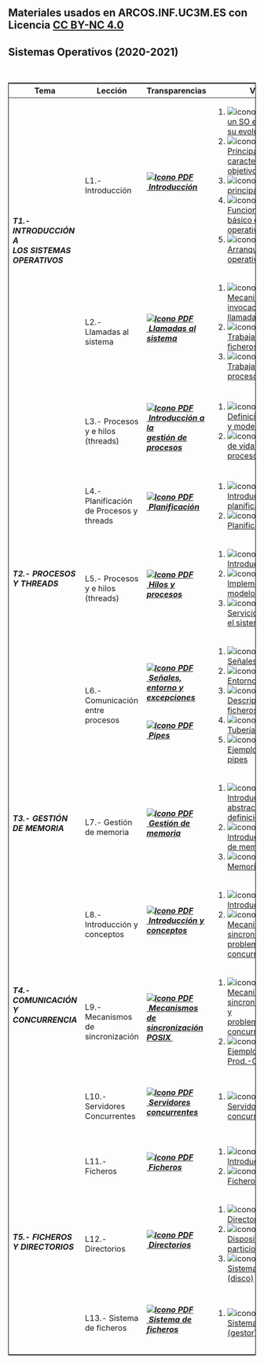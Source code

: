 ## Materiales usados en ARCOS.INF.UC3M.ES con Licencia [CC BY-NC 4.0](http://creativecommons.org/licenses/by-nc/4.0/) 

## Sistemas Operativos (2020-2021)

<html>
<br>
<div class="table-responsive">
<table class="table table-bordered table-sm table-hover"
       style="border-collapse: collapse; border: 1px solid black;">
 <thead>
<!--- BC -->
 <tr>
 <th>Tema</th>
 <th>Lección</th>
 <th>Transparencias</th>
 <th>Videos</th>
 </tr>
 </thead>
 <tbody>
<!--- B2 -->
<tr>
 <td rowspan="2" class="align-middle"><h6 class="my-2" style="transform(rotate(270deg));"><b>T1.- INTRODUCCIÓN A <br>LOS SISTEMAS OPERATIVOS</b></h6></td>
 <td class="align-middle">L1.- Introducción</td>
 <td class="align-middle"><h6 class="my-0"><b><a href="https://acaldero.github.io/slides/GII_Sistemas_Operativos/clase_w2-introduccion.pdf"><img src="https://aulaglobal.uc3m.es/theme/image.php/boost/core/1614226998/f/pdf-24" class="iconlarge activityicon" alt="Icono PDF" role="presentation">&nbsp;<u>Introducción</u></a></b></h6></td>
  <td class="align-middle">
 <ol>
<li><img src="https://aulaglobal.uc3m.es/theme/image.php/boost/url/1615523185/icon" class="iconlarge activityicon" alt="icono enlace" role="presentation">
       <a href="http://www.youtube.com/watch?embed=no&amp;v=inmX-vTr_Z8&amp;feature=related" target="_blank">Qué es un SO e introducción a su evolución</a></li>
<li><img src="https://aulaglobal.uc3m.es/theme/image.php/boost/url/1615523185/icon" class="iconlarge activityicon" alt="icono enlace" role="presentation">
       <a href="http://www.youtube.com/watch?embed=no&amp;v=01QdkF0HlqE&amp;feature=related" target="_blank">Principales características y objetivos</a></li>
<li><img src="https://aulaglobal.uc3m.es/theme/image.php/boost/url/1615523185/icon" class="iconlarge activityicon" alt="icono enlace" role="presentation">
       <a href="http://www.youtube.com/watch?embed=no&amp;v=LsVusDL5Kiw&amp;feature=related" target="_blank">Tareas principales del SO</a></li>
<li><img src="https://aulaglobal.uc3m.es/theme/image.php/boost/url/1615523185/icon" class="iconlarge activityicon" alt="icono enlace" role="presentation">
       <a href="http://www.youtube.com/watch?embed=no&amp;v=vGR4pbL7hv0&amp;feature=related" target="_blank">Funcionamiento básico del sistema operativo</a></li>
<li><img src="https://aulaglobal.uc3m.es/theme/image.php/boost/url/1615523185/icon" class="iconlarge activityicon" alt="icono enlace" role="presentation">
       <a href="http://www.youtube.com/watch?embed=no&amp;v=f8XmDLx_gqE&amp;feature=related" target="_blank">Arranque del sistema operativo</a></li>
</ol>
  </td>
 </tr>
 <tr>
 <td class="align-middle">L2.- Llamadas al sistema</td>
 <td class="align-middle"><h6 class="my-0"><b><a href="https://acaldero.github.io/slides/GII_Sistemas_Operativos/clase_w3-serviciosdelso.pdf"><img src="https://aulaglobal.uc3m.es/theme/image.php/boost/core/1614226998/f/pdf-24" class="iconlarge activityicon" alt="Icono PDF" role="presentation">&nbsp;<u>Llamadas al sistema</u> <br></a></b></h6></td>
 <td class="align-middle">
 <ol>
<li><img src="https://aulaglobal.uc3m.es/theme/image.php/boost/url/1615523185/icon" class="iconlarge activityicon" alt="icono enlace" role="presentation">
       <a href="http://www.youtube.com/watch?embed=no&amp;v=Y7cSl5W8RGY&amp;feature=related" target="_blank">Mecanismo de invocación de una llamada al sistema</a></li>
<li><img src="https://aulaglobal.uc3m.es/theme/image.php/boost/url/1615523185/icon" class="iconlarge activityicon" alt="icono enlace" role="presentation">
       <a href="http://www.youtube.com/watch?embed=no&amp;v=lS1MtuXaKUI&amp;feature=related" target="_blank">Trabajando con ficheros y directorios</a></li>
<li><img src="https://aulaglobal.uc3m.es/theme/image.php/boost/url/1615523185/icon" class="iconlarge activityicon" alt="icono enlace" role="presentation">
       <a href="http://www.youtube.com/watch?embed=no&amp;v=xiTzcWiJcOM&amp;feature=related" target="_blank">Trabajando con procesos</a></li>
</ol>
</td>
 </tr>
<!--- B2 -->
<tr class="m-2 p-2">
 <td rowspan="4" class="align-middle"> <h6 class="my-2"><b>T2.- PROCESOS Y THREADS</b></h6> </td>
 <td class="align-middle">L3.- Procesos y e hilos (threads)</td>
 <td class="align-middle"><h6 class="my-0"><b><a href="https://acaldero.github.io/slides/GII_Sistemas_Operativos/clase_w4-procesos.pdf"><img src="https://aulaglobal.uc3m.es/theme/image.php/boost/core/1614226998/f/pdf-24" class="iconlarge activityicon" alt="Icono PDF" role="presentation">&nbsp;<u>Introducción a la <br>gestión de procesos</u></a></b> <br></h6></td>
 <td>
 <ol>
<li><img src="https://aulaglobal.uc3m.es/theme/image.php/boost/url/1615523185/icon" class="iconlarge activityicon" alt="icono enlace" role="presentation">
       <a href="http://www.youtube.com/watch?embed=no&amp;v=2u4T_dclx58&amp;feature=related" target="_blank">Definición de proceso y modelo usado </a></li>
<li><img src="https://aulaglobal.uc3m.es/theme/image.php/boost/url/1615523185/icon" class="iconlarge activityicon" alt="icono enlace" role="presentation">
       <a href="http://www.youtube.com/watch?embed=no&amp;v=yt6B38gDEwQ&amp;feature=related" target="_blank">Ciclo de vida: estados del proceso </a></li>
</ol>
</td>
 </tr>
 <tr>
 <td class="align-middle">L4.- Planificación de Procesos y threads</td>
 <td class="align-middle">
<h6 class="my-0"><b><a href="https://acaldero.github.io/slides/GII_Sistemas_Operativos/clase_w5-planificacion.pdf"><img src="https://aulaglobal.uc3m.es/theme/image.php/boost/core/1614226998/f/pdf-24" class="iconlarge activityicon" alt="Icono PDF" role="presentation">&nbsp;<u>Planificación</u></a></b> <br></h6>
</td>
 <td class="align-middle">
 <ol>
<li><img src="https://aulaglobal.uc3m.es/theme/image.php/boost/url/1615523185/icon" class="iconlarge activityicon" alt="icono enlace" role="presentation">
       <a href="http://www.youtube.com/watch?embed=no&amp;v=VK7l4VXlJss&amp;feature=related" target="_blank">Introducción a planificación</a></li>
<li><img src="https://aulaglobal.uc3m.es/theme/image.php/boost/url/1615523185/icon" class="iconlarge activityicon" alt="icono enlace" role="presentation">
       <a href="http://www.youtube.com/watch?embed=no&amp;v=jeENw9W2qs8&amp;feature=related" target="_blank">Planificación<br></a></li>
</ol>
</td>
 </tr>
 <tr>
 <td class="align-middle">L5.- Procesos y e hilos (threads)</td>
 <td class="align-middle"><h6 class="my-0"><b><a href="https://acaldero.github.io/slides/GII_Sistemas_Operativos/clase_w6-hilos.pdf"><img src="https://aulaglobal.uc3m.es/theme/image.php/boost/core/1614226998/f/pdf-24" class="iconlarge activityicon" alt="Icono PDF" role="presentation">&nbsp;<u>Hilos y procesos</u></a></b> <br></h6></td>
 <td class="align-middle">
 <ol>
<li><img src="https://aulaglobal.uc3m.es/theme/image.php/boost/url/1615523185/icon" class="iconlarge activityicon wepsim" alt="icono enlace" role="presentation">
       <a href="http://www.youtube.com/watch?embed=no&amp;v=n5qrEotEWfI&amp;feature=related" target="_blank">Introducción a hilos </a></li>
<li><img src="https://aulaglobal.uc3m.es/theme/image.php/boost/url/1615523185/icon" class="iconlarge activityicon wepsim" alt="icono enlace" role="presentation">
       <a href="http://www.youtube.com/watch?embed=no&amp;v=LXCeBZ4Cepg&amp;feature=related" target="_blank">Implementaciones y modelo de hilos </a></li>
<li><img src="https://aulaglobal.uc3m.es/theme/image.php/boost/url/1615523185/icon" class="iconlarge activityicon wepsim" alt="icono enlace" role="presentation">
       <a href="http://www.youtube.com/watch?embed=no&amp;v=akf9UG7Z5Go&amp;feature=related" target="_blank">Servicios de hilos en el sistema operativo</a></li> 
</ol>
</td>
 </tr>
 <tr>
 <td class="align-middle">L6.- Comunicación entre procesos</td>
 <td class="align-middle">
<h6 class="mt-1 mb-2 wepsim"><b><a href="https://acaldero.github.io/slides/GII_Sistemas_Operativos/clase_w7a-senyales.pdf"><img src="https://aulaglobal.uc3m.es/theme/image.php/boost/core/1614226998/f/pdf-24" class="iconlarge activityicon" alt="Icono PDF" role="presentation">&nbsp;<u>Señales, entorno y excepciones</u></a></b></h6>
<h6 class="mt-2 mb-1 wepsim"><b><a href="https://acaldero.github.io/slides/GII_Sistemas_Operativos/clase_w7b-pipes.pdf"><img src="https://aulaglobal.uc3m.es/theme/image.php/boost/core/1614226998/f/pdf-24" class="iconlarge activityicon" alt="Icono PDF" role="presentation">&nbsp;<u>Pipes</u> </a></b></h6>
</td>
 <td class="align-middle">
 <ol>
<li><img src="https://aulaglobal.uc3m.es/theme/image.php/boost/url/1615523185/icon" class="iconlarge activityicon" alt="icono enlace" role="presentation">
       <a href="http://www.youtube.com/watch?embed=no&amp;v=FCLsR5bZVO8&amp;feature=related" target="_blank">Señales en Unix/Linux <br></a></li> 
<li><img src="https://aulaglobal.uc3m.es/theme/image.php/boost/url/1615523185/icon" class="iconlarge activityicon" alt="icono enlace" role="presentation">
       <a href="http://www.youtube.com/watch?embed=no&amp;v=dOe3uhMYhG4&amp;feature=related" target="_blank">Entorno de un proceso <br></a></li> 
<li><img src="https://aulaglobal.uc3m.es/theme/image.php/boost/url/1615523185/icon" class="iconlarge activityicon" alt="icono enlace" role="presentation">
       <a href="http://www.youtube.com/watch?embed=no&amp;v=pJ7yiWzp-wg&amp;feature=related" target="_blank">Descriptores de ficheros </a></li> 
<li><img src="https://aulaglobal.uc3m.es/theme/image.php/boost/url/1615523185/icon" class="iconlarge activityicon" alt="icono enlace" role="presentation">
       <a href="http://www.youtube.com/watch?embed=no&amp;v=Lg5XbKBLafk&amp;feature=related" target="_blank">Tuberías o pipes </a></li> 
<li><img src="https://aulaglobal.uc3m.es/theme/image.php/boost/url/1615523185/icon" class="iconlarge activityicon" alt="icono enlace" role="presentation">
       <a href="http://www.youtube.com/watch?embed=no&amp;v=1nhdjoiNpEE&amp;feature=related" target="_blank">Ejemplos de uso de pipes </a></li>
</ol>
</td>
 </tr>
<!--- B3 -->
 <tr>
 <td class="align-middle"> <h6 class="my-2"><b>T3.- GESTIÓN DE MEMORIA</b></h6> </td>
 <td class="align-middle">L7.- Gestión de memoria<br></td>
 <td class="align-middle wepsim"><h6 class="my-0"><b><a href="https://acaldero.github.io/slides/GII_Sistemas_Operativos/clase_w8-memoria.pdf"><img src="https://aulaglobal.uc3m.es/theme/image.php/boost/core/1614226998/f/pdf-24" class="iconlarge activityicon" alt="Icono PDF" role="presentation">&nbsp;<u>Gestión de memoria</u><br></a></b></h6></td>
 <td class="align-middle">
 <ol>
<li><img src="https://aulaglobal.uc3m.es/theme/image.php/boost/url/1615523185/icon" class="iconlarge activityicon" alt="icono enlace" role="presentation">
       <a href="http://www.youtube.com/watch?embed=no&amp;v=DhrlxvmfrFE&amp;feature=related" target="_blank">Introducción: modelo abstracto y definiciones básicas<br></a></li> 
<li><img src="https://aulaglobal.uc3m.es/theme/image.php/boost/url/1615523185/icon" class="iconlarge activityicon" alt="icono enlace" role="presentation">
       <a href="http://www.youtube.com/watch?embed=no&amp;v=fVUL7Q6uBKQ&amp;feature=related" target="_blank">Introducción: regiones de memoria<br></a></li> 
<li><img src="https://aulaglobal.uc3m.es/theme/image.php/boost/url/1615523185/icon" class="iconlarge activityicon" alt="icono enlace" role="presentation">
       <a href="http://www.youtube.com/watch?embed=no&amp;v=1kPHaUTP-3o&amp;feature=related" target="_blank">Memoria virtual<br></a></li> 
</ol>
</td>
 </tr>
<!--- B4 -->
 <tr>
 <td rowspan="3" class="align-middle"> <h6 class="my-2"><b>T4.- COMUNICACIÓN Y CONCURRENCIA</b></h6> </td>
 <td>L8.- Introducción y conceptos
</td>
 <td><h6 class="my-0"><b><a href="https://acaldero.github.io/slides/GII_Sistemas_Operativos/clase_w9-concurrencia-introduccion.pdf"><img src="https://aulaglobal.uc3m.es/theme/image.php/boost/core/1614226998/f/pdf-24" class="iconlarge activityicon" alt="Icono PDF" role="presentation">&nbsp;<u>Introducción y conceptos</u><br></a></b></h6></td>
 <td>
 <ol>
<li><img src="https://aulaglobal.uc3m.es/theme/image.php/boost/url/1615523185/icon" class="iconlarge activityicon" alt="icono enlace" role="presentation">
       <a href="http://www.youtube.com/watch?embed=no&amp;v=PxjgVYgpGkk&amp;feature=related" target="_blank">Introducción <br></a></li> 
<li><img src="https://aulaglobal.uc3m.es/theme/image.php/boost/url/1615523185/icon" class="iconlarge activityicon" alt="icono enlace" role="presentation">
       <a href="http://www.youtube.com/watch?embed=no&amp;v=Bg3pLmXbAWk&amp;feature=related" target="_blank">Mecanismos de sincronización y <br>problemas clásicos de concurrencia <br></a></li> 
</ol>
</td>
 </tr>
 <tr>
 <td>L9.- Mecanismos de sincronización
</td>
 <td><h6 class="my-0"><b><a href="https://acaldero.github.io/slides/GII_Sistemas_Operativos/clase_w10-concurrencia-servicios.pdf"><img src="https://aulaglobal.uc3m.es/theme/image.php/boost/core/1614226998/f/pdf-24" class="iconlarge activityicon" alt="Icono PDF" role="presentation">&nbsp;<u>Mecanismos de <br>sincronización POSIX</u>&nbsp;</a></b> <br></h6></td>
 <td>
 <ol>
<li><img src="https://aulaglobal.uc3m.es/theme/image.php/boost/url/1615523185/icon" class="iconlarge activityicon" alt="icono enlace" role="presentation">
       <a href="http://www.youtube.com/watch?embed=no&amp;v=EupaagvNpR0&amp;feature=related" target="_blank">Mecanismos de sincronización POSIX y <br>problemas clásicos de concurrencia</a></li> 
<li><img src="https://aulaglobal.uc3m.es/theme/image.php/boost/url/1615523185/icon" class="iconlarge activityicon" alt="icono enlace" role="presentation">
       <a href="http://www.youtube.com/watch?embed=no&amp;v=8fdum4cvlvI&amp;feature=related" target="_blank">Ejemplo simple de Prod.-Cons. <br></a></li> 
</ol>
</td>
 </tr>
 <tr>
 <td>L10.- Servidores Concurrentes
</td>
 <td><h6 class="my-0"><b><a href="https://acaldero.github.io/slides/GII_Sistemas_Operativos/clase_w11-concurrencia-servidores.pdf"><img src="https://aulaglobal.uc3m.es/theme/image.php/boost/core/1614226998/f/pdf-24" class="iconlarge activityicon" alt="Icono PDF" role="presentation">&nbsp;<u>Servidores concurrentes</u><br></a></b></h6></td>
 <td class="align-middle">
<ol>
<li><img src="https://aulaglobal.uc3m.es/theme/image.php/boost/url/1615523185/icon" class="iconlarge activityicon" alt="icono enlace" role="presentation">
       <a href="http://www.youtube.com/watch?embed=no&amp;v=nDyYrpFYG-4&amp;feature=related" target="_blank">Servidores concurrentes<br></a></li> 
</ol>
</td>
 </tr>
<!--- B5 -->
 <tr>
 <td rowspan="3" class="align-middle"> <h6 class="my-2"><b>T5.- FICHEROS Y DIRECTORIOS</b></h6> </td>
 <td>L11.- Ficheros</td>
<td><h6 class="my-0"><b><a href="https://acaldero.github.io/slides/GII_Sistemas_Operativos/clase_w12-sf-ficheros.pdf"><img src="https://aulaglobal.uc3m.es/theme/image.php/boost/core/1614226998/f/pdf-24" class="iconlarge activityicon" alt="Icono PDF" role="presentation">&nbsp;<u>Ficheros</u></a></b> <br></h6></td>
 <td class="align-middle">
 <ol>
<li><img src="https://aulaglobal.uc3m.es/theme/image.php/boost/url/1615523185/icon" class="iconlarge activityicon" alt="icono enlace" role="presentation">
       <a href="http://www.youtube.com/watch?embed=no&amp;v=WbL1zjTbyGU&amp;feature=related" target="_blank">Introducción<br></a></li>
<li><img src="https://aulaglobal.uc3m.es/theme/image.php/boost/url/1615523185/icon" class="iconlarge activityicon" alt="icono enlace" role="presentation">
       <a href="http://www.youtube.com/watch?embed=no&amp;v=0qmmi1n15Xo&amp;feature=related" target="_blank">Ficheros<br></a></li> 
</ol>
</td>
</tr>
 <tr>
 <td>L12.- Directorios</td>
<td><h6 class="my-0"><b><a href="https://acaldero.github.io/slides/GII_Sistemas_Operativos/clase_w13-sf-directorios.pdf"><img src="https://aulaglobal.uc3m.es/theme/image.php/boost/core/1614226998/f/pdf-24" class="iconlarge activityicon" alt="Icono PDF" role="presentation">&nbsp;<u>Directorios</u><br></a></b></h6>
</td>
 <td class="align-middle">
<ol>
<li><img src="https://aulaglobal.uc3m.es/theme/image.php/boost/url/1615523185/icon" class="iconlarge activityicon" alt="icono enlace" role="presentation">
       <a href="http://www.youtube.com/watch?embed=no&amp;v=HY4wniVa9bA&amp;feature=related" target="_blank">Directorios<br></a></li> 
<li><img src="https://aulaglobal.uc3m.es/theme/image.php/boost/url/1615523185/icon" class="iconlarge activityicon" alt="icono enlace" role="presentation">
       <a href="http://www.youtube.com/watch?embed=no&amp;v=AbdEhW70Td8&amp;feature=related" target="_blank">Dispositivos y particiones/volúmenes<br></a></li> 
<li><img src="https://aulaglobal.uc3m.es/theme/image.php/boost/url/1615523185/icon" class="iconlarge activityicon" alt="icono enlace" role="presentation">
       <a href="http://www.youtube.com/watch?embed=no&amp;v=mW-uC07BnMs&amp;feature=related" target="_blank">Sistema de ficheros (disco)</a></li> 
</ol>  
</td>
</tr>
 <tr>
 <td>L13.- Sistema de ficheros<br></td>
 <td><h6 class="my-0"><b><a href="https://acaldero.github.io/slides/GII_Sistemas_Operativos/clase_w14-sf-sistfich.pdf"><img src="https://aulaglobal.uc3m.es/theme/image.php/boost/core/1614226998/f/pdf-24" class="iconlarge activityicon" alt="Icono PDF" role="presentation">&nbsp;<u>Sistema de ficheros</u><br></a></b></h6></td>
 <td class="align-middle">
<ol>
<li><img src="https://aulaglobal.uc3m.es/theme/image.php/boost/url/1615523185/icon" class="iconlarge activityicon" alt="icono enlace" role="presentation">
       <a href="http://www.youtube.com/watch?embed=no&amp;v=AYNDtt-KEdI&amp;feature=related" target="_blank">Sistema de ficheros (gestor)</a></li> 
</ol>  
</td>
</tr>
</tbody>
</table>
</div>
</html>

